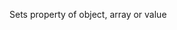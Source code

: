 Sets property of object, array or value

<rv-example-tabs class="pt-3" handle="bs4-icon">
<template type="single-html-file">
<div
  rv-assign-arr="['cracker', 'muffin', 'broccoli'] | set 2 'cake'"
  rv-assign-obj="{'cracker': 'tasty', 'muffin': 'yummy', 'cake': 'disgusting'} | set 'cake' 'the tastiest'"
>
  <span rv-text="arr | get 2"></span> is <span rv-text="obj.cake"></span>
</div>
</template>
</rv-example-tabs>